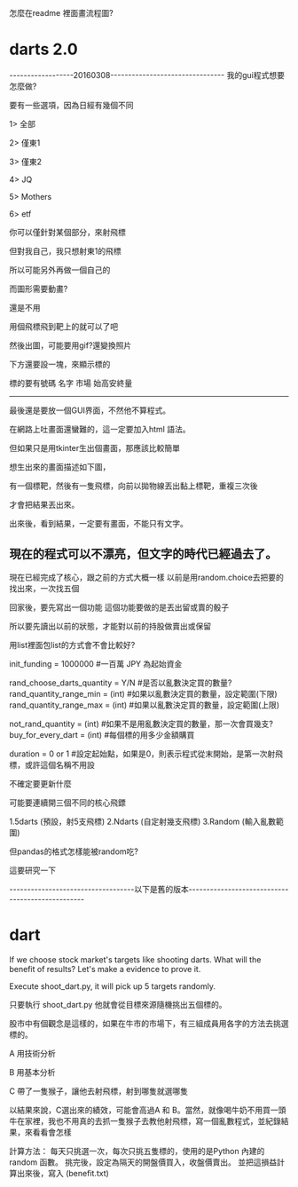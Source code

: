 怎麼在readme 裡面畫流程圖?
# darts 2.0
------------------20160308--------------------------------
我的gui程式想要怎麼做?

要有一些選項，因為日經有幾個不同

1> 全部

2> 僅東1

3> 僅東2

4> JQ

5> Mothers

6> etf

你可以僅針對某個部分，來射飛標

但對我自己，我只想射東1的飛標

所以可能另外再做一個自己的

而圖形需要動畫?

還是不用

用個飛標飛到靶上的就可以了吧

然後出圖，可能要用gif?還變換照片

下方還要設一塊，來顯示標的

標的要有號碼 名字 市場 始高安終量




----------------------------------------------------------
最後還是要放一個GUI界面，不然他不算程式。

在網路上吐畫面還蠻難的，這一定要加入html 語法。

但如果只是用tkinter生出個畫面，那應該比較簡單

想生出來的畫面描述如下圖，

有一個標靶，然後有一隻飛標，向前以拋物線丟出黏上標靶，重複三次後

才會把結果丟出來。

出來後，看到結果，一定要有畫面，不能只有文字。

現在的程式可以不漂亮，但文字的時代已經過去了。
-----------------------------------------------------------

現在已經完成了核心，跟之前的方式大概一樣
以前是用random.choice去把要的找出來，一次找五個

回家後，要先寫出一個功能
這個功能要做的是丟出留或賣的骰子

所以要先讀出以前的狀態，才能對以前的持股做賣出或保留

用list裡面包list的方式會不會比較好?


init_funding = 1000000 #一百萬 JPY 為起始資金

rand_choose_darts_quantity = Y/N #是否以亂數決定買的數量?
rand_quantity_range_min = (int) #如果以亂數決定買的數量，設定範圍(下限)
rand_quantity_range_max = (int) #如果以亂數決定買的數量，設定範圍(上限)

not_rand_quantity = (int) #如果不是用亂數決定買的數量，那一次會買幾支?
buy_for_every_dart = (int) #每個標的用多少金額購買

duration = 0 or 1 #設定起始點，如果是0，則表示程式從末開始，是第一次射飛標，或許這個名稱不用設

不確定要更新什麼

可能要連續開三個不同的核心飛鏢

1.5darts (預設，射5支飛標)
2.Ndarts (自定射幾支飛標)
3.Random (輸入亂數範圍)

但pandas的格式怎樣能被random吃?

這要研究一下

-----------------------------------以下是舊的版本-------------------------------------------------
# dart
If we choose stock market's targets like shooting darts. What will the benefit of results? Let's make a evidence to prove it.

Execute shoot_dart.py, it will pick up 5 targets randomly.

只要執行 shoot_dart.py 他就會從目標來源隨機挑出五個標的。

股市中有個觀念是這樣的，如果在牛市的市場下，有三組成員用各字的方法去挑選標的。

A 用技術分析

B 用基本分析

C 帶了一隻猴子，讓他去射飛標，射到哪隻就選哪隻

以結果來說，C選出來的績效，可能會高過A 和 B。當然，就像喝牛奶不用買一頭牛在家裡，我也不用真的去抓一隻猴子去教他射飛標，寫一個亂數程式，並紀錄結果，來看看會怎樣

計算方法：
每天只挑選一次，每次只挑五隻標的，使用的是Python 內建的 random 函數。
挑完後，設定為隔天的開盤價買入，收盤價賣出。
並把這損益計算出來後，寫入 (benefit.txt)

